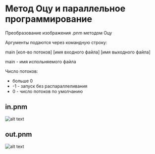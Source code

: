 # Метод Оцу и параллельное программирование
Преобразование изображения .pnm методом Оцу

Аргументы подаются через командную строку:

main [кол-во потоков] [имя входного файла] [имя выходного файла]

main - имя испольняемого файла

Число потоков:
* больше 0
* -1 - запуск без распараллеливания
* 0 - число потоков по умолчанию

## in.pnm
![alt text](./in.pnm?raw=true)
## out.pnm
![alt text](./out.pnm?raw=true)
